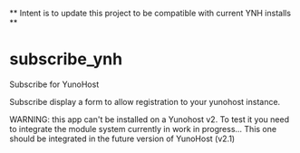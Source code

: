 ** Intent is to update this project to be compatible with current YNH installs **

subscribe_ynh
===============

Subscribe for YunoHost

Subscribe display a form to allow registration to your yunohost instance.

WARNING: this app can't be installed on a Yunohost v2. To test it you need to integrate the module system currently in work in progress... This one should be integrated in the future version of YunoHost (v2.1)
